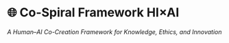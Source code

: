 # 🌐 Co-Spiral Framework HI×AI

*A Human–AI Co-Creation Framework for Knowledge, Ethics, and Innovation*  
